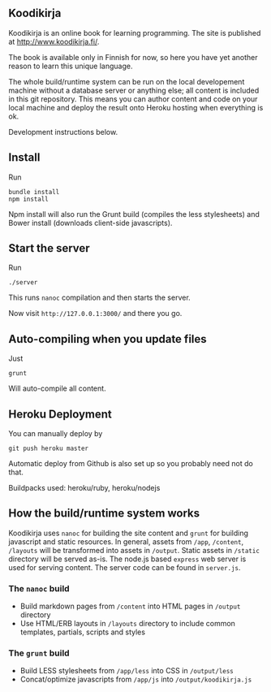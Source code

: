 ## Koodikirja

Koodikirja is an online book for learning programming. The site is published at http://www.koodikirja.fi/.

The book is available only in Finnish for now, so here you have yet another reason to learn this unique language.

The whole build/runtime system can be run on the local developement machine without a database server or anything else; all content is included in this git repository. This means you can author content and code on your local machine and deploy the result onto Heroku hosting when everything is ok.

Development instructions below.

## Install

Run

    bundle install
    npm install

Npm install will also run the Grunt build (compiles the less stylesheets) and Bower install
(downloads client-side javascripts).

## Start the server

Run

    ./server

This runs `nanoc` compilation and then starts the server.

Now visit `http://127.0.0.1:3000/` and there you go.

## Auto-compiling when you update files

Just

    grunt

Will auto-compile all content.

## Heroku Deployment

You can manually deploy by

    git push heroku master

Automatic deploy from Github is also set up so you probably need not do that.

Buildpacks used: heroku/ruby, heroku/nodejs

## How the build/runtime system works

Koodikirja uses `nanoc` for building the site content and `grunt` for building javascript and static resources.
In general, assets from `/app`, `/content`, `/layouts` will be transformed into assets in `/output`. Static assets
in `/static` directory will be served as-is. The node.js based `express` web server is used for serving content.
The server code can be found in `server.js`.

### The `nanoc` build

- Build markdown pages from `/content` into HTML pages in `/output` directory
- Use HTML/ERB layouts in `/layouts` directory to include common templates, partials, scripts and styles

### The `grunt` build

- Build LESS stylesheets from `/app/less` into CSS in `/output/less`
- Concat/optimize javascripts from `/app/js` into `/output/koodikirja.js`

